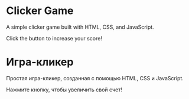 # Clicker Game

A simple clicker game built with HTML, CSS, and JavaScript.

Click the button to increase your score!

# Игра-кликер 

Простая игра-кликер, созданная с помощью HTML, CSS и JavaScript. 

Нажмите кнопку, чтобы увеличить свой счет!